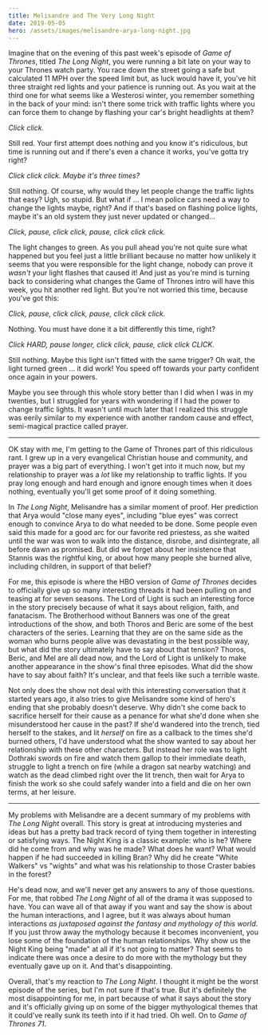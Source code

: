 ```yaml
---
title: Melisandre and The Very Long Night
date: 2019-05-05
hero: /assets/images/melisandre-arya-long-night.jpg
---
```


Imagine that on the evening of this past week's episode of _Game of Thrones_, titled _The Long Night_, you were running a bit late on your way to your Thrones watch party. You race down the street going a safe but calculated 11 MPH over the speed limit but, as luck would have it, you've hit three straight red lights and your patience is running out. As you wait at the third one for what seems like a Westerosi winter, you remember something in the back of your mind: isn't there some trick with traffic lights where you can force them to change by flashing your car's bright headlights at them?

_Click click._

Still red. Your first attempt does nothing and you know it's ridiculous, but time is running out and if there's even a chance it works, you've gotta try right?

_Click click click. Maybe it's three times?_

Still nothing. Of course, why would they let people change the traffic lights that easy? Ugh, so stupid. But what if ... I mean police cars need a way to change the lights maybe, right? And if that's based on flashing police lights, maybe it's an old system they just never updated or changed...

_Click, pause, click click, pause, click click click._

The light changes to green. As you pull ahead you're not quite sure what happened but you feel just a little brilliant because no matter how unlikely it seems that you were responsible for the light change, nobody can prove it _wasn't_ your light flashes that caused it! And just as you're mind is turning back to considering what changes the Game of Thrones intro will have this week, you hit another red light. But you're not worried this time, because you've got this:

_Click, pause, click click, pause, click click click._

Nothing. You must have done it a bit differently this time, right?

_Click HARD, pause longer, click click, pause, click click CLICK._

Still nothing. Maybe this light isn't fitted with the same trigger? Oh wait, the light turned green ... it did work! You speed off towards your party confident once again in your powers.

Maybe you see through this whole story better than I did when I was in my twenties, but I struggled for years with wondering if I had the power to change traffic lights. It wasn't until much later that I realized this struggle was eerily similar to my experience with another random cause and effect, semi-magical practice called prayer.

---

OK stay with me, I'm getting to the Game of Thrones part of this ridiculous rant. I grew up in a very evangelical Christian house and community, and prayer was a big part of everything. I won't get into it much now, but my relationship to prayer was a _lot_ like my relationship to traffic lights. If you pray long enough and hard enough and ignore enough times when it does nothing, eventually you'll get some proof of it doing something.

In _The Long Night_, Melisandre has a similar moment of proof. Her prediction that Arya would "close many eyes", including "blue eyes" was correct enough to convince Arya to do what needed to be done. Some people even said this made for a good arc for our favorite red priestess, as she waited until the war was won to walk into the distance, disrobe, and disintegrate, all before dawn as promised. But did we forget about her insistence that Stannis was the rightful king, or about how many people she burned alive, including children, in support of that belief?

For me, this episode is where the HBO version of _Game of Thrones_ decides to officially give up so many interesting threads it had been pulling on and teasing at for seven seasons. The Lord of Light is such an interesting force in the story precisely because of what it says about religion, faith, and fanatacism. The Brotherhood without Banners was one of the great introductions of the show, and both Thoros and Beric are some of the best characters of the series. Learning that they are on the same side as the woman who burns people alive was devastating in the best possible way, but what did the story ultimately have to say about that tension? Thoros, Beric, and Mel are all dead now, and the Lord of Light is unlikely to make another appearance in the show's final three episodes. What did the show have to say about faith? It's unclear, and that feels like such a terrible waste.

Not only does the show not deal with this interesting conversation that it started years ago, it also tries to give Melisandre some kind of hero's ending that she probably doesn't deserve. Why didn't she come back to sacrifice herself for their cause as a penance for what she'd done when she misunderstood her cause in the past? If she'd wandered into the trench, tied herself to the stakes, and lit _herself_ on fire as a callback to the times she'd burned others, I'd have understood what the show wanted to say about her relationship with these other characters. But instead her role was to light Dothraki swords on fire and watch them gallop to their immediate death, struggle to light a trench on fire (while a dragon sat nearby watching) and watch as the dead climbed right over the lit trench, then wait for Arya to finish the work so she could safely wander into a field and die on her own terms, at her leisure.

---

My problems with Melisandre are a decent summary of my problems with _The Long Night_ overall. This story is great at introducing mysteries and ideas but has a pretty bad track record of tying them together in interesting or satisfying ways. The Night King is a classic example: who is he? Where did he come from and why was he made? What does he want? What would happen if he had succeeded in killing Bran? Why did he create "White Walkers" vs "wights" and what was his relationship to those Craster babies in the forest?

He's dead now, and we'll never get any answers to any of those questions. For me, that robbed _The Long Night_ of all of the drama it was supposed to have. You can wave all of that away if you want and say the show is about the human interactions, and I agree, but it was always about human interactions _as juxtaposed against the fantasy and mythology of this world_. If you just throw away the mythology because it becomes inconvenient, you lose some of the foundation of the human relationships. Why show us the Night King being "made" at all if it's not going to matter? That seems to indicate there was once a desire to do more with the mythology but they eventually gave up on it. And that's disappointing.

Overall, that's my reaction to _The Long Night_. I thought it might be the worst episode of the series, but I'm not sure if that's true. But it's definitely the most disappointing for me, in part because of what it says about the story and it's officially giving up on some of the bigger mythyological themes that it could've really sunk its teeth into if it had tried. Oh well. On to _Game of Thrones 71_.
